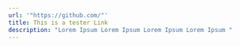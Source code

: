 ```yaml
---
url: '"https://github.com/"'
title: This is a tester Link
description: "Lorem Ipsum Lorem Ipsum Lorem Ipsum Lorem Ipsum "
---
```

